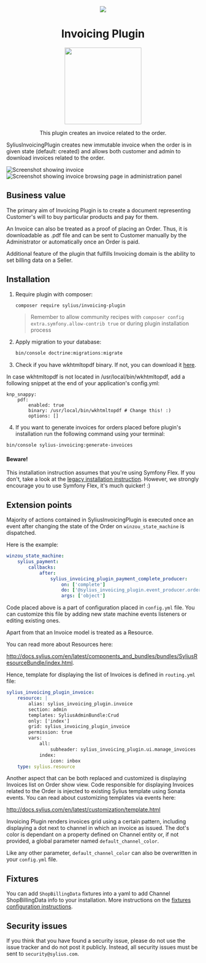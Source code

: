 <p align="center">
    <a href="https://sylius.com" target="_blank">
        <img src="https://demo.sylius.com/assets/shop/img/logo.png" />
    </a>
</p>

<h1 align="center">Invoicing Plugin</h1>

<p align="center"><a href="https://sylius.com/plugins/" target="_blank"><img src="https://sylius.com/assets/badge-official-sylius-plugin.png" width="200"></a></p>

<p align="center">This plugin creates an invoice related to the order.</p>

SyliusInvoicingPlugin creates new immutable invoice when the order is in given state (default: created) and allows
both customer and admin to download invoices related to the order.

![Screenshot showing invoice](docs/screenshot_invoice.png)
![Screenshot showing invoice browsing page in administration panel](docs/screenshot_admin.png)

## Business value

The primary aim of Invoicing Plugin is to create a document representing Customer's will to buy particular products and 
pay for them.

An Invoice can also be treated as a proof of placing an Order. Thus, it is downloadable as .pdf file and can be sent to 
Customer manually by the Administrator or automatically once an Order is paid.

Additional feature of the plugin that fulfills Invoicing domain is the ability to set billing data on a Seller.

## Installation

1. Require plugin with composer:

    ```bash
    composer require sylius/invoicing-plugin
    ```
    
    > Remember to allow community recipes with `composer config extra.symfony.allow-contrib true` or during plugin installation process

2. Apply migration to your database:

    ```bash
    bin/console doctrine:migrations:migrate
    ```

3. Check if you have wkhtmltopdf binary. If not, you can download it [here](https://wkhtmltopdf.org/downloads.html).
   
In case wkhtmltopdf is not located in /usr/local/bin/wkhtmltopdf, add a following snippet at the end of your application's config.yml:

```
knp_snappy:
    pdf:
        enabled: true
        binary: /usr/local/bin/wkhtmltopdf # Change this! :)
        options: []
```

4. If you want to generate invoices for orders placed before plugin's installation run the following command using your terminal:

```bash
bin/console sylius-invoicing:generate-invoices
```

#### Beware!

This installation instruction assumes that you're using Symfony Flex. If you don't, take a look at the
[legacy installation instruction](docs/legacy_installation.md). However, we strongly encourage you to use
Symfony Flex, it's much quicker! :)

## Extension points

Majority of actions contained in SyliusInvoicingPlugin is executed once an event after changing the state of
the Order on `winzou_state_machine` is dispatched.

Here is the example:

```yaml
winzou_state_machine:
    sylius_payment:
        callbacks:
            after:
                sylius_invoicing_plugin_payment_complete_producer:
                    on: ['complete']
                    do: ['@sylius_invoicing_plugin.event_producer.order_payment_paid', '__invoke']
                    args: ['object']
```

Code placed above is a part of configuration placed in `config.yml` file.
You can customize this file by adding new state machine events listeners or editing existing ones.

Apart from that an Invoice model is treated as a Resource.

You can read more about Resources here:

<http://docs.sylius.com/en/latest/components_and_bundles/bundles/SyliusResourceBundle/index.html>.

Hence, template for displaying the list of Invoices is defined in `routing.yml` file:

```yaml
sylius_invoicing_plugin_invoice:
    resource: |
        alias: sylius_invoicing_plugin.invoice
        section: admin
        templates: SyliusAdminBundle:Crud
        only: ['index']
        grid: sylius_invoicing_plugin_invoice
        permission: true
        vars:
            all:
                subheader: sylius_invoicing_plugin.ui.manage_invoices
            index:
                icon: inbox
    type: sylius.resource
```

Another aspect that can be both replaced and customized is displaying Invoices list on Order show view.
Code responsible for displaying Invoices related to the Order is injected to existing Sylius template using
Sonata events. You can read about customizing templates via events here:

<http://docs.sylius.com/en/latest/customization/template.html>

Invoicing Plugin renders invoices grid using a certain pattern, including displaying a dot next to channel in which an invoice as issued.
The dot's color is dependant on a property defined on Channel entity or, if not provided, a global parameter named `default_channel_color`.

Like any other parameter, `default_channel_color` can also be overwritten in your `config.yml` file.

## Fixtures

You can add `ShopBillingData` fixtures into a yaml to add Channel ShopBillingData info to your installation.
More instructions on the [fixtures configuration instructions](docs/fixtures.md).

## Security issues

If you think that you have found a security issue, please do not use the issue tracker and do not post it publicly. 
Instead, all security issues must be sent to `security@sylius.com`.

